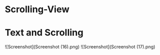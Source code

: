 # Scrolling-View
# Text and Scrolling
![Screenshot](Screenshot (16).png)
![Screenshot](Screenshot (17).png)
